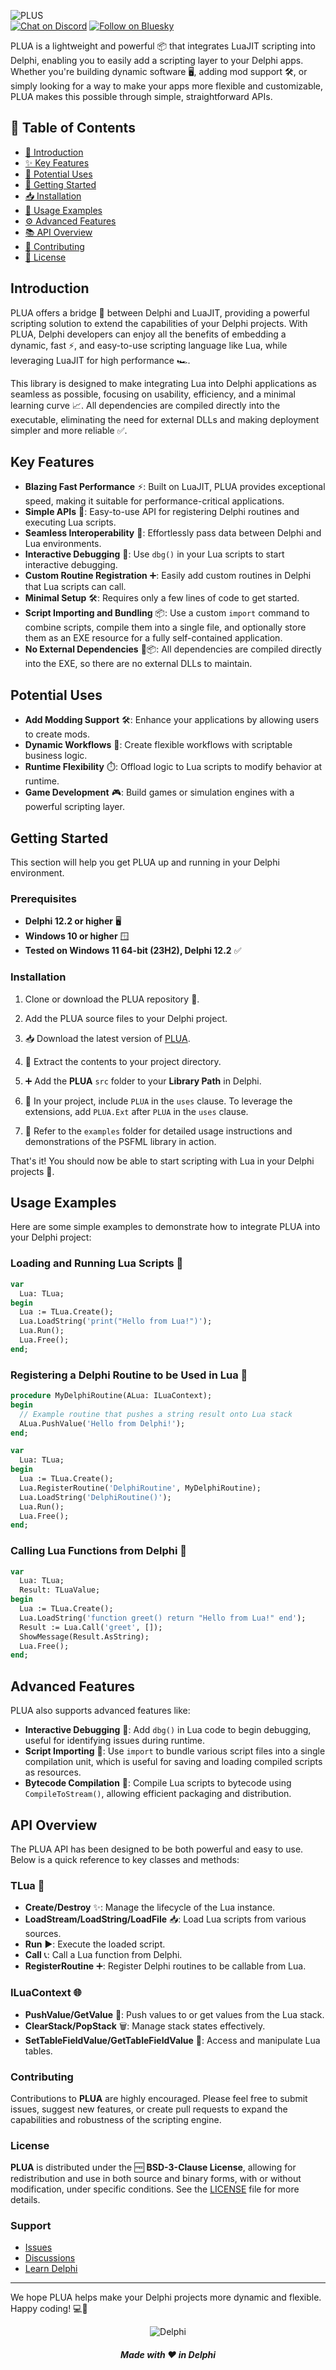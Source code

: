 ![PLUS](media/plua.png)  
[![Chat on Discord](https://img.shields.io/discord/754884471324672040?style=for-the-badge)](https://discord.gg/tPWjMwK)
[![Follow on Bluesky](https://img.shields.io/badge/Bluesky-tinyBigGAMES-blue?style=for-the-badge&logo=bluesky)](https://bsky.app/profile/tinyBigGAMES.bsky.social)

PLUA is a lightweight and powerful 📦 that integrates LuaJIT scripting into Delphi, enabling you to easily add a scripting layer to your Delphi apps. Whether you're building dynamic software 🖥️, adding mod support 🛠️, or simply looking for a way to make your apps more flexible and customizable, PLUA makes this possible through simple, straightforward APIs.

## 📑 Table of Contents
- [📘 Introduction](#introduction)
- [✨ Key Features](#key-features)
- [🔧 Potential Uses](#potential-uses)
- [🚀 Getting Started](#getting-started)
- [📥 Installation](#installation)
- [📄 Usage Examples](#usage-examples)
- [⚙️ Advanced Features](#advanced-features)
- [📚 API Overview](#api-overview)
- [🤝 Contributing](#contributing)
- [📜 License](#license)

## Introduction
PLUA offers a bridge 🌉 between Delphi and LuaJIT, providing a powerful scripting solution to extend the capabilities of your Delphi projects. With PLUA, Delphi developers can enjoy all the benefits of embedding a dynamic, fast ⚡, and easy-to-use scripting language like Lua, while leveraging LuaJIT for high performance 🏎️.

This library is designed to make integrating Lua into Delphi applications as seamless as possible, focusing on usability, efficiency, and a minimal learning curve 📈. All dependencies are compiled directly into the executable, eliminating the need for external DLLs and making deployment simpler and more reliable ✅.

## Key Features
- **Blazing Fast Performance** ⚡: Built on LuaJIT, PLUA provides exceptional speed, making it suitable for performance-critical applications.
- **Simple APIs** 📜: Easy-to-use API for registering Delphi routines and executing Lua scripts.
- **Seamless Interoperability** 🔄: Effortlessly pass data between Delphi and Lua environments.
- **Interactive Debugging** 🐞: Use `dbg()` in your Lua scripts to start interactive debugging.
- **Custom Routine Registration** ➕: Easily add custom routines in Delphi that Lua scripts can call.
- **Minimal Setup** 🛠️: Requires only a few lines of code to get started.
- **Script Importing and Bundling** 📦: Use a custom `import` command to combine scripts, compile them into a single file, and optionally store them as an EXE resource for a fully self-contained application.
- **No External Dependencies** 🚫📦: All dependencies are compiled directly into the EXE, so there are no external DLLs to maintain.

## Potential Uses
- **Add Modding Support** 🛠️: Enhance your applications by allowing users to create mods.
- **Dynamic Workflows** 🔄: Create flexible workflows with scriptable business logic.
- **Runtime Flexibility** ⏱️: Offload logic to Lua scripts to modify behavior at runtime.
- **Game Development** 🎮: Build games or simulation engines with a powerful scripting layer.

## Getting Started
This section will help you get PLUA up and running in your Delphi environment.

### Prerequisites
- **Delphi 12.2 or higher** 🖥️
- **Windows 10 or higher** 🪟
- **Tested on Windows 11 64-bit (23H2), Delphi 12.2** ✅

### Installation
1. Clone or download the PLUA repository 📂.
2. Add the PLUA source files to your Delphi project.

1. 📥 Download the latest version of [PLUA](https://github.com/tinyBigGAMES/PLUA/archive/refs/heads/main.zip).
2. 📂 Extract the contents to your project directory.
3. ➕ Add the **PLUA** `src` folder to your **Library Path** in Delphi.
4. 📝 In your project, include `PLUA` in the `uses` clause. To leverage the extensions, add `PLUA.Ext` after `PLUA` in the `uses` clause.
5. 📁 Refer to the `examples` folder for detailed usage instructions and demonstrations of the PSFML library in action.

That's it! You should now be able to start scripting with Lua in your Delphi projects 🚀.

## Usage Examples
Here are some simple examples to demonstrate how to integrate PLUA into your Delphi project:

### Loading and Running Lua Scripts 🐍
```pascal
var
  Lua: TLua;
begin
  Lua := TLua.Create();
  Lua.LoadString('print("Hello from Lua!")');
  Lua.Run();  
  Lua.Free();
end;
```

### Registering a Delphi Routine to be Used in Lua 🔗
```pascal
procedure MyDelphiRoutine(ALua: ILuaContext);
begin
  // Example routine that pushes a string result onto Lua stack
  ALua.PushValue('Hello from Delphi!');
end;

var
  Lua: TLua;
begin
  Lua := TLua.Create();
  Lua.RegisterRoutine('DelphiRoutine', MyDelphiRoutine);
  Lua.LoadString('DelphiRoutine()');
  Lua.Run();
  Lua.Free();
end;
```

### Calling Lua Functions from Delphi 🔁
```pascal
var
  Lua: TLua;
  Result: TLuaValue;
begin
  Lua := TLua.Create();
  Lua.LoadString('function greet() return "Hello from Lua!" end');
  Result := Lua.Call('greet', []);
  ShowMessage(Result.AsString);  
  Lua.Free();
end;
```

## Advanced Features
PLUA also supports advanced features like:

- **Interactive Debugging** 🐞: Add `dbg()` in Lua code to begin debugging, useful for identifying issues during runtime.
- **Script Importing** 📂: Use `import` to bundle various script files into a single compilation unit, which is useful for saving and loading compiled scripts as resources.
- **Bytecode Compilation** 📄: Compile Lua scripts to bytecode using `CompileToStream()`, allowing efficient packaging and distribution.

## API Overview
The PLUA API has been designed to be both powerful and easy to use. Below is a quick reference to key classes and methods:

### TLua 🐍
- **Create/Destroy** ✨: Manage the lifecycle of the Lua instance.
- **LoadStream/LoadString/LoadFile** 📥: Load Lua scripts from various sources.
- **Run** ▶️: Execute the loaded script.
- **Call** 📞: Call a Lua function from Delphi.
- **RegisterRoutine** ➕: Register Delphi routines to be callable from Lua.

### ILuaContext 🌐
- **PushValue/GetValue** 🔄: Push values to or get values from the Lua stack.
- **ClearStack/PopStack** 🗑️: Manage stack states effectively.
- **SetTableFieldValue/GetTableFieldValue** 🧩: Access and manipulate Lua tables.

### Contributing

Contributions to **PLUA** are highly encouraged. Please feel free to submit issues, suggest new features, or create pull requests to expand the capabilities and robustness of the scripting engine.

### License

**PLUA** is distributed under the 🆓 **BSD-3-Clause License**, allowing for redistribution and use in both source and binary forms, with or without modification, under specific conditions. See the [LICENSE](https://github.com/tinyBigGAMES/PLUA?tab=BSD-3-Clause-1-ov-file#BSD-3-Clause-1-ov-file) file for more details.

### Support

- <a href="https://github.com/tinyBigGAMES/PLUA/issues" target="_blank">Issues</a>
- <a href="https://github.com/tinyBigGAMES/PLUA/discussions" target="_blank">Discussions</a>
- <a href="https://learndelphi.org/" target="_blank">Learn Delphi</a>
---
We hope PLUA helps make your Delphi projects more dynamic and flexible. Happy coding! 💻🎉

<p align="center">
<img src="media/delphi.png" alt="Delphi">
</p>
<h5 align="center">

Made with :heart: in Delphi
</h5>

